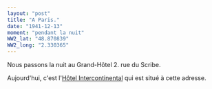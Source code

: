 ```yaml
---
layout: "post"
title: "A Paris."
date: "1941-12-13"
moment: "pendant la nuit"
WW2_lat: "48.870839"
WW2_long: "2.330365"
---
```


Nous passons la nuit au Grand-Hôtel 2. rue du Scribe.


<div class="histoire"></div>

<div class="commentaire">Aujourd'hui, c'est l'<a href="https://www.ihg.com/intercontinental/hotels/fr/fr/paris/parhb/hoteldetail">Hôtel Intercontinental</a> qui est situé à cette adresse.</div>